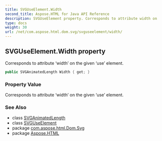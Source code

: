 ```yaml
---
title: SVGUseElement.Width
second_title: Aspose.HTML for Java API Reference
description: SVGUseElement property. Corresponds to attribute width on the given use element
type: docs
weight: 30
url: /net/com.aspose.html.dom.svg/svguseelement/width/
---
```

## SVGUseElement.Width property

Corresponds to attribute ‘width’ on the given ‘use’ element.

```java
public SVGAnimatedLength Width { get; }
```

### Property Value

Corresponds to attribute ‘width’ on the given ‘use’ element.

### See Also

* class [SVGAnimatedLength](../../../com.aspose.html.dom.svg.datatypes/svganimatedlength/)
* class [SVGUseElement](../)
* package [com.aspose.html.Dom.Svg](../../svguseelement/)
* package [Aspose.HTML](../../../)
